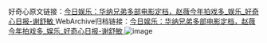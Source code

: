 好奇心原文链接：[今日娱乐：华纳兄弟多部电影定档，赵薇今年拍戏多_娱乐_好奇心日报-谢舒敏 ](https://www.qdaily.com/articles/9842.html)
WebArchive归档链接：[今日娱乐：华纳兄弟多部电影定档，赵薇今年拍戏多_娱乐_好奇心日报-谢舒敏 ](http://web.archive.org/web/20190623155055/https://www.qdaily.com/articles/9842.html)
![image](http://ww3.sinaimg.cn/large/007d5XDply1g3vgtmy8q2j30u03txkjl)